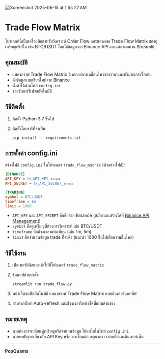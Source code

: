 

![Screenshot 2025-06-15 at 1 55 27 AM](https://github.com/user-attachments/assets/27cc75f0-0cee-4ff7-a8a3-a87c63409c50)

# Trade Flow Matrix

โปรเจกต์นี้เป็นเครื่องมือสำหรับวิเคราะห์ Order Flow และแสดงผล Trade Flow Matrix ของคู่เหรียญคริปโต เช่น BTC/USDT โดยใช้ข้อมูลจาก Binance API และแสดงผลผ่าน Streamlit

## คุณสมบัติ
- แสดงกราฟ Trade Flow Matrix วิเคราะห์การเคลื่อนไหวของราคาและปริมาณการซื้อขาย
- ดึงข้อมูลแบบเรียลไทม์จาก Binance
- ตั้งค่าได้ผ่านไฟล์ `config.ini`
- รองรับการรีเฟรชอัตโนมัติ

## วิธีติดตั้ง
1. ติดตั้ง Python 3.7 ขึ้นไป
2. ติดตั้งไลบรารีที่จำเป็น:

   ```bash
   pip install -r requirements.txt
   ```

## การตั้งค่า config.ini
สร้างไฟล์ `config.ini` ในโฟลเดอร์ `trade_flow_matrix` (ตัวอย่างไฟล์):

```ini
[BINANCE]
API_KEY = ใส่_API_KEY_ของคุณ
API_SECRET = ใส่_API_SECRET_ของคุณ

[TRADING]
symbol = BTC/USDT
timeframe = 1m
limit = 1000
```

- `API_KEY` และ `API_SECRET` คือคีย์จาก Binance (สมัครและสร้างได้ที่ [Binance API Management](https://www.binance.com/en/my/settings/api-management))
- `symbol` คือคู่เหรียญที่ต้องการวิเคราะห์ เช่น BTC/USDT
- `timeframe` คือช่วงเวลาแท่งเทียน (เช่น 1m, 5m)
- `limit` คือจำนวนข้อมูล trade ที่จะดึง (แนะนำ 1000 ขึ้นไปเพื่อความลื่นไหล)

## วิธีใช้งาน
1. เปิดเทอร์มินัลและเข้าไปที่โฟลเดอร์ `trade_flow_matrix`
2. รันแอปด้วยคำสั่ง:

   ```bash
   streamlit run trade_flow.py
   ```

3. หน้าเว็บจะเปิดอัตโนมัติ แสดงกราฟ Trade Flow Matrix แบบอินเตอร์แอคทีฟ
4. สามารถตั้งค่า Auto-refresh และช่วงเวลารีเฟรชได้ที่แถบด้านข้าง

## หมายเหตุ
- หากต้องการเปลี่ยนคู่เหรียญหรือจำนวนข้อมูล ให้แก้ไขในไฟล์ `config.ini`
- หากพบปัญหาเกี่ยวกับ API Key หรือการเชื่อมต่อ กรุณาตรวจสอบคีย์และอินเทอร์เน็ต

---

**PopQuants**

